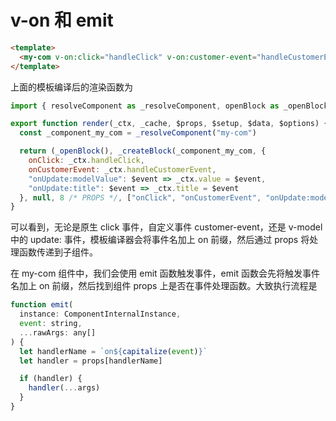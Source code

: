 <!--
 * @Author: liubei
 * @Date: 2021-03-23 11:52:41
 * @LastEditTime: 2022-02-23 11:06:47
 * @Description: 
-->
# v-on 和 emit

```html
<template>
  <my-com v-on:click="handleClick" v-on:customer-event="handleCustomerEvent" v-on:update:modelValue="$event => value = $event" v-on:update:title="$event => title = $event"></my-com>
</template>
```

上面的模板编译后的渲染函数为
```js
import { resolveComponent as _resolveComponent, openBlock as _openBlock, createBlock as _createBlock } from "vue"

export function render(_ctx, _cache, $props, $setup, $data, $options) {
  const _component_my_com = _resolveComponent("my-com")

  return (_openBlock(), _createBlock(_component_my_com, {
    onClick: _ctx.handleClick,
    onCustomerEvent: _ctx.handleCustomerEvent,
    "onUpdate:modelValue": $event => _ctx.value = $event,
    "onUpdate:title": $event => _ctx.title = $event
  }, null, 8 /* PROPS */, ["onClick", "onCustomerEvent", "onUpdate:modelValue", "onUpdate:title"]))
}
```

可以看到，无论是原生 click 事件，自定义事件 customer-event，还是 v-model 中的 update: 事件，模板编译器会将事件名加上 on 前缀，然后通过 props 将处理函数传递到子组件。

在 my-com 组件中，我们会使用 emit 函数触发事件，emit 函数会先将触发事件名加上 on 前缀，然后找到组件 props 上是否在事件处理函数。大致执行流程是

```js
function emit(
  instance: ComponentInternalInstance,
  event: string,
  ...rawArgs: any[]
) {
  let handlerName = `on${capitalize(event)}`
  let handler = props[handlerName]

  if (handler) {
    handler(...args)
  }
}
```


